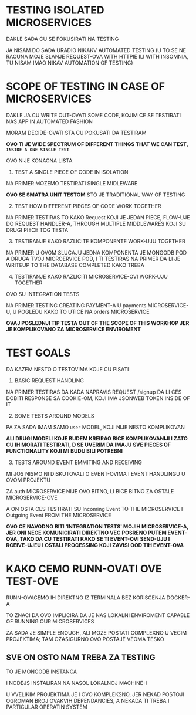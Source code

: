 # TESTING ISOLATED MICROSERVICES

DAKLE SADA CU SE FOKUSIRATI NA TESTING

JA NISAM DO SADA URADIO NIKAKV AUTOMATED TESTING (U TO SE NE RACUNA MOJE SLANJE REQUEST-OVA WITH HTTPIE ILI WITH INSOMNIA, TU NISAM IMAO NIKAV AUTOMATION OF TESTING)

# SCOPE OF TESTING IN CASE OF MICROSERVICES

DAKLE JA CU WRITE OUT-OVATI SOME CODE, KOJIM CE SE TESTIRATI NAS APP IN AUTOMATED FASHION

MORAM DECIDE-OVATI STA CU POKUSATI DA TESTIRAM

**OVO TI JE WIDE SPECTRUM OF DIFFERENT THINGS THAT WE CAN TEST, `INSIDE A ONE SINGLE TEST`**

OVO NIJE KONACNA LISTA

1. TEST A SINGLE PIECE OF CODE IN ISOLATION

NA PRIMER MOZEMO TESTIRATI SINGLE MIDLEWARE

**OVO SE SMATRA UNIT TESTOM** STO JE TRADITIONAL WAY OF TESTING

2. TEST HOW DIFFERENT PIECES OF CODE WORK TOGETHER

NA PRIMER TESTIRAS TO KAKO Request KOJI JE JEDAN PIECE, FLOW-UJE DO REQUEST HANDLER-A, THROUGH MULTIPLE MIDDLEWARES KOJI SU DRUGI PIECE TOG TESTA

3. TESTIRANJE KAKO RAZLICITE KOMPONENTE WORK-UJU TOGETHER

NA PRIMER U OVOM SLUCAJU JEDNA KOMPONENTA JE MONGODB POD A DRUGA TVOJ MICROERVICE POD, I TI TESTIRAS NA PRIMER DA LI JE WRITEUP TO THE DATABASE COMPLETED KAKO TREBA

4. TESTIRANJE KAKO RAZLICITI MICROSERVICE-OVI WORK-UJU TOGETHER

OVO SU INTEGRATION TESTS

NA PRIMER TESTING CREATING PAYMENT-A U payments MICROSERVICE-U, U POGLEDU KAKO TO UTICE NA orders MICROSERVICE 

**OVAJ POSLEDNJI TIP TESTA OUT OF THE SCOPE OF THIS WORKHOP JER JE KOMPLIKOVANO ZA MICROSERVICE ENVIROMENT**


# TEST GOALS

DA KAZEM NESTO O TESTOVIMA KOJE CU PISATI

1. BASIC REQUEST HANDLING

NA PRIMER TESTIRAS DA KADA NAPRAVIS REQUEST /signup DA LI CES DOBITI RESPONSE SA COOKIE-OM, KOJI IMA JSONWEB TOKEN INSIDE OF IT

2. SOME TESTS AROUND MODELS

PA ZA SADA IMAM SAMO `User` MODEL, KOJI NIJE NESTO KOMPLIKOVAN

**ALI DRUGI MODELI KOJE BUDEM KREIRAO BICE KOMPLIKOVANIJI I ZATO CU IH MORATI TESTIRATI, D SE UVERIM DA IMAJU SVE PIECES OF FUNCTIONALITY KOJI MI BUDU BILI POTREBNI**

3. TESTS AROUND EVENT EMMITING AND RECEIVING

MI JOS NISMO NI DISKUTOVALI O EVENT-OVIMA I EVENT HANDLINGU U OVOM PROJEKTU

ZA auth MICROSERVICE NIJE OVO BITNO, LI BICE BITNO ZA OSTALE MICROSERVICE-OVE

A ON OSTA CES TESTIRATI SU Incoming Event TO THE MICROSERVICE I Outgoing Event FROM THE MICROSERVICE

**OVO CE NAVODNO BITI 'INTEGRATION TESTS' MOJIH MICROSERVICE-A, JER ONI NECE KOMUNICIRATI DIREKTNO VEC POSRENO PUTEM EVENT-OVA, TAKO DA CU TESTIRATI KAKO SE TI EVENT-OVI SEND-UJU I RCEIVE-UJEU I OSTALI PROCESSING KOJI ZAVISI OOD TIH EVENT-OVA**

# KAKO CEMO RUNN-OVATI OVE TEST-OVE

RUNN-OVACEMO IH DIREKTNO IZ TERMINALA BEZ KORISCENJA DOCKER-A

TO ZNACI DA OVO IMPLICIRA DA JE NAS LOKALNI ENVIROMENT CAPABLE OF RUNNING OUR MICROSERVICES

ZA SADA JE SIMPLE ENOUGH, ALI MOZE POSTATI COMPLEXNO U VECIM PROJEKTIMA; TAM OZASIGURNO OVO POSTAJE VEOMA TESKO

## SVE ON OSTO NAM TREBA ZA TESTING

TO JE MONGODB INSTANCA

I NODEJS INSTALIRAN NA NASOL LOKALNOJ MACHINE-I

U VVELIKIM PROJEKTIMA JE I OVO KOMPLEKSNO, JER NEKAD POSTOJI OGROMAN BROJ OVAKVIH DEPENDANCIES, A NEKADA TI TREBA I PARTICULAR OPERATIN SYSTEM
